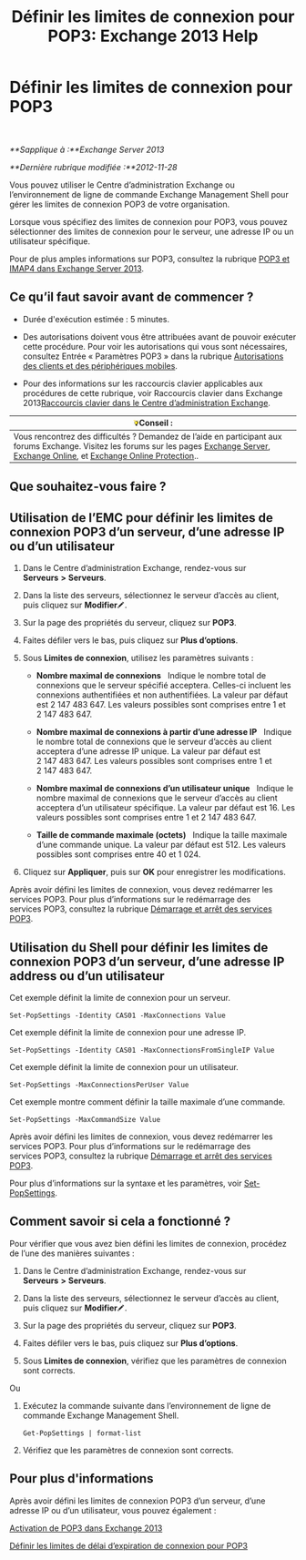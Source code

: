﻿---
title: 'Définir les limites de connexion pour POP3: Exchange 2013 Help'
TOCTitle: Définir les limites de connexion pour POP3
ms:assetid: 512d61c2-2a34-4813-92a9-875339d3388b
ms:mtpsurl: https://technet.microsoft.com/fr-fr/library/Aa997988(v=EXCHG.150)
ms:contentKeyID: 50555392
ms.date: 04/24/2018
mtps_version: v=EXCHG.150
ms.translationtype: HT
---

# Définir les limites de connexion pour POP3

 

_**Sapplique à :**Exchange Server 2013_

_**Dernière rubrique modifiée :**2012-11-28_

Vous pouvez utiliser le Centre d’administration Exchange ou l’environnement de ligne de commande Exchange Management Shell pour gérer les limites de connexion POP3 de votre organisation.

Lorsque vous spécifiez des limites de connexion pour POP3, vous pouvez sélectionner des limites de connexion pour le serveur, une adresse IP ou un utilisateur spécifique.

Pour de plus amples informations sur POP3, consultez la rubrique [POP3 et IMAP4 dans Exchange Server 2013](pop3-and-imap4-in-exchange-server-2013-exchange-2013-help.md).

## Ce qu’il faut savoir avant de commencer ?

  - Durée d'exécution estimée : 5 minutes.

  - Des autorisations doivent vous être attribuées avant de pouvoir exécuter cette procédure. Pour voir les autorisations qui vous sont nécessaires, consultez Entrée « Paramètres POP3 » dans la rubrique [Autorisations des clients et des périphériques mobiles](clients-and-mobile-devices-permissions-exchange-2013-help.md).

  - Pour des informations sur les raccourcis clavier applicables aux procédures de cette rubrique, voir Raccourcis clavier dans Exchange 2013[Raccourcis clavier dans le Centre d’administration Exchange](keyboard-shortcuts-in-the-exchange-admin-center-exchange-online-protection-help.md).

<table>
<thead>
<tr class="header">
<th><img src="images/Bb125224.tip(EXCHG.150).gif" title="Conseil" alt="Conseil" />Conseil :</th>
</tr>
</thead>
<tbody>
<tr class="odd">
<td>Vous rencontrez des difficultés ? Demandez de l’aide en participant aux forums Exchange. Visitez les forums sur les pages <a href="https://go.microsoft.com/fwlink/p/?linkid=60612">Exchange Server</a>, <a href="https://go.microsoft.com/fwlink/p/?linkid=267542">Exchange Online</a>, et <a href="https://go.microsoft.com/fwlink/p/?linkid=285351">Exchange Online Protection</a>..</td>
</tr>
</tbody>
</table>


## Que souhaitez-vous faire ?

## Utilisation de l’EMC pour définir les limites de connexion POP3 d’un serveur, d’une adresse IP ou d’un utilisateur

1.  Dans le Centre d’administration Exchange, rendez-vous sur **Serveurs** **\>** **Serveurs**.

2.  Dans la liste des serveurs, sélectionnez le serveur d’accès au client, puis cliquez sur **Modifier**![Icône Modifier](images/Bb124582.6f53ccb2-1f13-4c02-bea0-30690e6ea71d(EXCHG.150).gif "Icône Modifier").

3.  Sur la page des propriétés du serveur, cliquez sur **POP3**.

4.  Faites défiler vers le bas, puis cliquez sur **Plus d’options**.

5.  Sous **Limites de connexion**, utilisez les paramètres suivants :
    
      - **Nombre maximal de connexions**   Indique le nombre total de connexions que le serveur spécifié acceptera. Celles-ci incluent les connexions authentifiées et non authentifiées. La valeur par défaut est 2 147 483 647. Les valeurs possibles sont comprises entre 1 et 2 147 483 647.
    
      - **Nombre maximal de connexions à partir d’une adresse IP**   Indique le nombre total de connexions que le serveur d’accès au client acceptera d’une adresse IP unique. La valeur par défaut est 2 147 483 647. Les valeurs possibles sont comprises entre 1 et 2 147 483 647.
    
      - **Nombre maximal de connexions d’un utilisateur unique**   Indique le nombre maximal de connexions que le serveur d’accès au client acceptera d’un utilisateur spécifique. La valeur par défaut est 16. Les valeurs possibles sont comprises entre 1 et 2 147 483 647.
    
      - **Taille de commande maximale (octets)**   Indique la taille maximale d’une commande unique. La valeur par défaut est 512. Les valeurs possibles sont comprises entre 40 et 1 024.

6.  Cliquez sur **Appliquer**, puis sur **OK** pour enregistrer les modifications.

Après avoir défini les limites de connexion, vous devez redémarrer les services POP3. Pour plus d’informations sur le redémarrage des services POP3, consultez la rubrique [Démarrage et arrêt des services POP3](start-and-stop-the-pop3-services-exchange-2013-help.md).

## Utilisation du Shell pour définir les limites de connexion POP3 d’un serveur, d’une adresse IP address ou d’un utilisateur

Cet exemple définit la limite de connexion pour un serveur.

    Set-PopSettings -Identity CAS01 -MaxConnections Value

Cet exemple définit la limite de connexion pour une adresse IP.

    Set-PopSettings -Identity CAS01 -MaxConnectionsFromSingleIP Value

Cet exemple définit la limite de connexion pour un utilisateur.

    Set-PopSettings -MaxConnectionsPerUser Value 

Cet exemple montre comment définir la taille maximale d’une commande.

    Set-PopSettings -MaxCommandSize Value

Après avoir défini les limites de connexion, vous devez redémarrer les services POP3. Pour plus d’informations sur le redémarrage des services POP3, consultez la rubrique [Démarrage et arrêt des services POP3](start-and-stop-the-pop3-services-exchange-2013-help.md).

Pour plus d’informations sur la syntaxe et les paramètres, voir [Set-PopSettings](https://technet.microsoft.com/fr-fr/library/aa997154\(v=exchg.150\)).

## Comment savoir si cela a fonctionné ?

Pour vérifier que vous avez bien défini les limites de connexion, procédez de l’une des manières suivantes :

1.  Dans le Centre d’administration Exchange, rendez-vous sur **Serveurs** **\>** **Serveurs**.

2.  Dans la liste des serveurs, sélectionnez le serveur d’accès au client, puis cliquez sur **Modifier**![Icône Modifier](images/Bb124582.6f53ccb2-1f13-4c02-bea0-30690e6ea71d(EXCHG.150).gif "Icône Modifier").

3.  Sur la page des propriétés du serveur, cliquez sur **POP3**.

4.  Faites défiler vers le bas, puis cliquez sur **Plus d’options**.

5.  Sous **Limites de connexion**, vérifiez que les paramètres de connexion sont corrects.

Ou

1.  Exécutez la commande suivante dans l’environnement de ligne de commande Exchange Management Shell.
    
        Get-PopSettings | format-list

2.  Vérifiez que les paramètres de connexion sont corrects.

## Pour plus d'informations

Après avoir défini les limites de connexion POP3 d’un serveur, d’une adresse IP ou d’un utilisateur, vous pouvez également :

[Activation de POP3 dans Exchange 2013](enable-pop3-in-exchange-2013-exchange-2013-help.md)

[Définir les limites de délai d’expiration de connexion pour POP3](set-connection-time-out-limits-for-pop3-exchange-2013-help.md)

